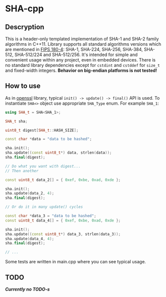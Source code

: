 # SHA-cpp

## Descryption

This is a header-only templated implementation of SHA-1 and SHA-2 family algorithms in C++11.
Library supports all standard algorithms versions which are mentioned in [FIPS 180-4][1]: 
SHA-1, SHA-224, SHA-256, SHA-384, SHA-512, SHA-512/224 and SHA-512/256. It's intended for simple
and convenient usage within any project, even in embedded devices. There is no standard library 
dependencies except for `cstdint` and `cstddef` for `size_t` and fixed-width integers. **Behavior on
big-endian platforms is not tested!**

## How to use

As in [openssl][2] library, typical `init() -> update() -> final()` API is used. To instantiate
`SHA<>` object use appropriate `SHA_Type` enum. For example `SHA_1`: 

```cpp
using SHA_t = SHA<SHA_1>;

SHA_t sha;

uint8_t digest[SHA_t::HASH_SIZE];

const char *data = "data to be hashed";

sha.init();
sha.update((const uint8_t*) data, strlen(data));
sha.final(digest);

// Do what you want with digest...
// Then another

const uint8_t data_2[] = { 0xef, 0xbe, 0xad, 0xde };

sha.init();
sha.update(data_2, 4);
sha.final(digest);

// Or do it in many update() cycles

const char *data_3 = "data to be hashed";
const uint8_t data_4[] = { 0xef, 0xbe, 0xad, 0xde };

sha.init();
sha.update((const uint8_t*) data_3, strlen(data_3));
sha.update(data_4, 4);
sha.final(digest);

// ...

```

Some tests are written in main.cpp where you can see typical usage.

## TODO

**_Currently no TODO-s_**

[1]: https://nvlpubs.nist.gov/nistpubs/FIPS/NIST.FIPS.180-4.pdf
[2]: https://github.com/openssl/openssl
